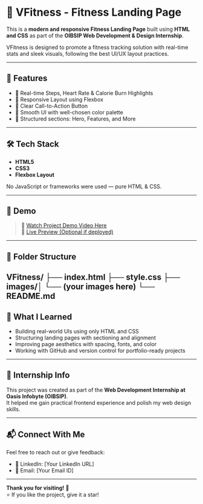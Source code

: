 # 💪 VFitness - Fitness Landing Page

This is a **modern and responsive Fitness Landing Page** built using **HTML and CSS** as part of the **OIBSIP Web Development & Design Internship**.

VFitness is designed to promote a fitness tracking solution with real-time stats and sleek visuals, following the best UI/UX layout practices.

---

## 🚀 Features

- 🏃 Real-time Steps, Heart Rate & Calorie Burn Highlights  
- 📱 Responsive Layout using Flexbox  
- 🎯 Clear Call-to-Action Button  
- 🎨 Smooth UI with well-chosen color palette  
- 🔗 Structured sections: Hero, Features, and More

---

## 🛠️ Tech Stack

- **HTML5**
- **CSS3**
- **Flexbox Layout**

No JavaScript or frameworks were used — pure HTML & CSS.

---

## 📸 Demo

> 🎥 [Watch Project Demo Video Here](#)  
> 🔗 [Live Preview (Optional if deployed)](#)

---

## 📁 Folder Structure
VFitness/ 
├── index.html 
├── style.css
├── images/│
└── (your images here) 
└── README.md
---

## 🧠 What I Learned

- Building real-world UIs using only HTML and CSS  
- Structuring landing pages with sectioning and alignment  
- Improving page aesthetics with spacing, fonts, and color  
- Working with GitHub and version control for portfolio-ready projects

---

## 📝 Internship Info

This project was created as part of the **Web Development Internship at Oasis Infobyte (OIBSIP)**.  
It helped me gain practical frontend experience and polish my web design skills.

---

## 📬 Connect With Me

Feel free to reach out or give feedback:

- 💼 LinkedIn: [Your LinkedIn URL]  
- 📧 Email: [Your Email ID]

---

**Thank you for visiting!** 👋  
⭐ If you like the project, give it a star!
